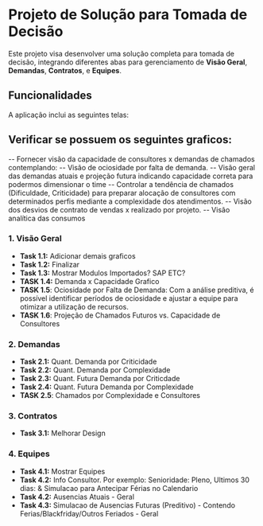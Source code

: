 # Projeto de Solução para Tomada de Decisão

Este projeto visa desenvolver uma solução completa para tomada de decisão, integrando diferentes abas para gerenciamento de **Visão Geral**, **Demandas**, **Contratos**, e **Equipes**.

## Funcionalidades

A aplicação inclui as seguintes telas:

## Verificar se possuem os seguintes graficos:

-- Fornecer visão da capacidade de consultores x demandas de chamados contemplando:
-- Visão de ociosidade por falta de demanda.
-- Visão geral das demandas atuais e projeção futura indicando capacidade correta para podermos dimensionar o time
-- Controlar a tendência de chamados (Dificuldade, Criticidade) para preparar alocação de consultores com determinados perfis mediante a complexidade dos atendimentos.
-- Visão dos desvios de contrato de vendas x realizado por projeto.
-- Visão analítica das consumos 


### 1. Visão Geral
- **Task 1.1:** Adicionar demais graficos
- **Task 1.2:** Finalizar
- **Task 1.3:** Mostrar Modulos Importados? SAP ETC?
- **TASK 1.4:** Demanda x Capacidade Grafico
- **TASK 1.5**: Ociosidade por Falta de Demanda: Com a análise preditiva, é possível identificar períodos de ociosidade e ajustar a equipe para otimizar a utilização de recursos.
- **TASK 1.6**: Projeção de Chamados Futuros vs. Capacidade de Consultores

### 2. Demandas
- **Task 2.1:** Quant. Demanda por Criticidade
- **Task 2.2:** Quant. Demanda por Complexidade
- **Task 2.3:** Quant. Futura Demanda por Criticdade
- **Task 2.4:** Quant. Futura Demanda por Complexidade
- **TASK 2.5**: Chamados por Complexidade e Consultores

### 3. Contratos
- **Task 3.1:** Melhorar Design

### 4. Equipes
- **Task 4.1:** Mostrar Equipes 
- **Task 4.2:** Info Consultor. Por exemplo: Senioridade: Pleno, Ultimos 30 dias:
& Simulacao para Antecipar Férias no Calendario
- **Task 4.2:** Ausencias Atuais - Geral
- **Task 4.3:** Simulacao de Ausencias Futuras (Preditivo) - Contendo Ferias/Blackfriday/Outros Feriados - Geral
